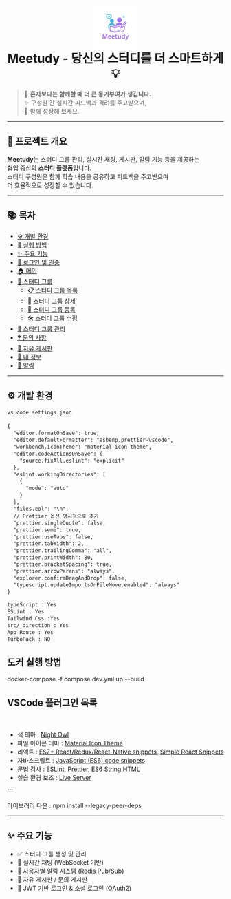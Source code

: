 <h1 align="center">
  <img src="./Settings/image/meetudy-logo2.png" alt="로고" width="100" style="vertical-align: middle;" />
  <br />
  <strong>Meetudy</strong> - 당신의 스터디를 더 스마트하게 💡
</h1>

> 🤝 **혼자보다는 함께할 때 더 큰 동기부여가 생깁니다.**  
> ✨ 구성원 간 실시간 피드백과 격려를 주고받으며,  
> 🚀 함께 성장해 보세요.

---

## 📝 프로젝트 개요

**Meetudy**는 스터디 그룹 관리, 실시간 채팅, 게시판, 알림 기능 등을 제공하는  
협업 중심의 **스터디 플랫폼**입니다.  
스터디 구성원은 함께 학습 내용을 공유하고 피드백을 주고받으며  
더 효율적으로 성장할 수 있습니다.

---

## 📚 목차

- [⚙️ 개발 환경](#️-개발-환경)
- [🚀 실행 방법](./Settings/setting/readme.md)
- [✨ 주요 기능](#-주요-기능)
- [🔐 로그인 및 인증](./Settings/auth/readme.md)
- [🏠 메인](./Settings/main/readme.md)
- [👥 스터디 그룹](./Settings/studygroup/list.md)
  - [📋 스터디 그룹 목록](./Settings/studygroup/list.md)
  - [📄 스터디 그룹 상세](./Settings/studygroup/detail.md)
  - [📝 스터디 그룹 등록](./Settings/studygroup/insert.md)
  - [🛠️ 스터디 그룹 수정](./Settings/studygroup/update.md)
- [📂 스터디 그룹 관리](./Settings/studygroupmanage/readme.md)
- [❓ 문의 사항](./Settings/qna/readme.md)
- [💬 자유 게시판](./Settings/board/readme.md)
- [👤 내 정보](./Settings/myinfo/readme.md)
- [🔔 알림](./Settings/notification/readme.md)

---

## ⚙️ 개발 환경

```
vs code settings.json

{
  "editor.formatOnSave": true,
  "editor.defaultFormatter": "esbenp.prettier-vscode",
  "workbench.iconTheme": "material-icon-theme",
  "editor.codeActionsOnSave": {
    "source.fixAll.eslint": "explicit"
  },
  "eslint.workingDirectories": [
    {
      "mode": "auto"
    }
  ],
  "files.eol": "\n",
  // Prettier 옵션 명시적으로 추가
  "prettier.singleQuote": false,
  "prettier.semi": true,
  "prettier.useTabs": false,
  "prettier.tabWidth": 2,
  "prettier.trailingComma": "all",
  "prettier.printWidth": 80,
  "prettier.bracketSpacing": true,
  "prettier.arrowParens": "always",
  "explorer.confirmDragAndDrop": false,
  "typescript.updateImportsOnFileMove.enabled": "always"
}

```

```
typeScript : Yes
ESLint : Yes
Tailwind Css :Yes
src/ direction : Yes
App Route : Yes
TurboPack : NO
```

<div class="markdown-heading" dir="auto">
 <h2 tabindex="-1" class="heading-element" dir="auto">도커 실행 방법</h2>
</div>

docker-compose -f compose.dev.yml up --build

<div class="markdown-heading" dir="auto">
    <h2 tabindex="-1" class="heading-element" dir="auto">VSCode 플러그인 목록</h2>
    <a id="user-content-vscode-플러그인-목록" class="anchor" aria-label="Permalink: VSCode 플러그인 목록" href="#vscode-플러그인-목록">
        <svg class="octicon octicon-link" viewBox="0 0 16 16" version="1.1" width="16" height="16" aria-hidden="true"></svg>
    </a>
</div>

<ul dir="auto">
<li>색 테마 : <a href="https://marketplace.visualstudio.com/items?itemName=sdras.night-owl" rel="nofollow">Night Owl</a></li>
<li>파일 아이콘 테마 : <a href="https://marketplace.visualstudio.com/items?itemName=PKief.material-icon-theme" rel="nofollow">Material Icon Theme</a></li>
<li>리액트 : <a href="https://marketplace.visualstudio.com/items?itemName=dsznajder.es7-react-js-snippets" rel="nofollow">ES7+ React/Redux/React-Native snippets</a>, <a href="https://marketplace.visualstudio.com/items?itemName=burkeholland.simple-react-snippets" rel="nofollow">Simple React Snippets</a></li>
<li>자바스크립트 : <a href="https://marketplace.visualstudio.com/items?itemName=xabikos.JavaScriptSnippets" rel="nofollow">JavaScript (ES6) code snippets</a></li>
<li>문법 검사 : <a href="https://marketplace.visualstudio.com/items?itemName=dbaeumer.vscode-eslint" rel="nofollow">ESLint</a>, <a href="https://marketplace.visualstudio.com/items?itemName=esbenp.prettier-vscode" rel="nofollow">Prettier</a>, <a href="https://marketplace.visualstudio.com/items?itemName=Tobermory.es6-string-html" rel="nofollow">ES6 String HTML</a></li>
<li>실습 환경 보조 : <a href="https://marketplace.visualstudio.com/items?itemName=ritwickdey.LiveServer" rel="nofollow">Live Server</a></li>
</ul>
```

라이브러리 다운 : npm install --legacy-peer-deps

---

## ✨ 주요 기능

- ✅ 스터디 그룹 생성 및 관리
- 💬 실시간 채팅 (WebSocket 기반)
- 🔔 사용자별 알림 시스템 (Redis Pub/Sub)
- 🧾 자유 게시판 / 문의 게시판
- 🔐 JWT 기반 로그인 & 소셜 로그인 (OAuth2)
